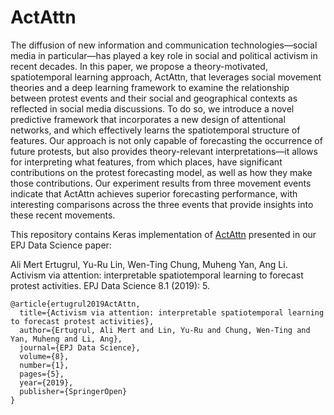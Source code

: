 # ActAttn

The diffusion of new information and communication technologies—social media in particular—has played a key role in social and political activism in recent decades. In this paper, we propose a theory-motivated, spatiotemporal learning approach, ActAttn, that leverages social movement theories and a deep learning framework to examine the relationship between protest events and their social and geographical contexts as reflected in social media discussions. To do so, we introduce a novel predictive framework that incorporates a new design of attentional networks, and which effectively learns the spatiotemporal structure of features. Our approach is not only capable of forecasting the occurrence of future protests, but also provides theory-relevant interpretations—it allows for interpreting what features, from which places, have significant contributions on the protest forecasting model, as well as how they make those contributions. Our experiment results from three movement events indicate that ActAttn achieves superior forecasting performance, with interesting comparisons across the three events that provide insights into these recent movements.


This repository contains Keras implementation of [ActAttn](https://epjdatascience.springeropen.com/articles/10.1140/epjds/s13688-019-0183-y) presented in our EPJ Data Science paper:

Ali Mert Ertugrul, Yu-Ru Lin, Wen-Ting Chung, Muheng Yan, Ang Li. Activism via attention: interpretable spatiotemporal learning to forecast protest activities. EPJ Data Science 8.1 (2019): 5.


```
@article{ertugrul2019ActAttn,
  title={Activism via attention: interpretable spatiotemporal learning to forecast protest activities},
  author={Ertugrul, Ali Mert and Lin, Yu-Ru and Chung, Wen-Ting and Yan, Muheng and Li, Ang},
  journal={EPJ Data Science},
  volume={8},
  number={1},
  pages={5},
  year={2019},
  publisher={SpringerOpen}
}
```
